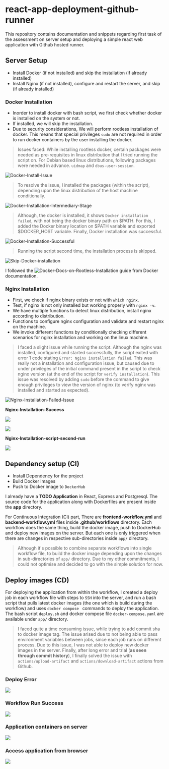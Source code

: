# react-app-deployment-github-runner
This repository contains documentation and snippets regarding first task of the assessment on server setup and deploying a simple react web application with Github hosted runner.

## Server Setup
- Install Docker (if not installed) and skip the installation (if already installed)
- Install Nginx (if not installed), configure and restart the server, and skip (if already installed)

### Docker Installation
- Inorder to install docker with bash script, we first check whether docker is installed on the system or not.
- If installed, we will skip the installation. 
- Due to security considerations, We will perform rootless installation of docker. This means that special privileges `sudo` are not required in order to run docker containers by the user installing the docker.

> Issues faced: While installing rootless docker, certain packages were needed as pre-requisites in linux distribution that I tried running the script on. For Debian based linux distributions, following packages were needed in advance. `uidmap` and `dbus-user-session`.

![Docker-Install-Issue](images/docker-install-issue.png)

> To resolve the issue, I installed the packages (within the script), depending upon the linux distribution of the host machine conditionally.

![Docker-Installation-Intermediary-Stage](images/docker-install-intermediary-stage.png)

> Although, the docker is installed, it shows `Docker installation failed`,  with not being the docker binary path on $PATH. For this, I added the Docker binary location on $PATH variable and exported $DOCKER_HOST variable. Finally, Docker installation was successful.

![Docker-Installation-Successful](images/docker-install-success.png)

> Running the script second time, the installation process is skipped.

![Skip-Docker-installation](images/skip-docker-installation.png)

I followed the ![Docker-Docs-on-Rootless-Installation](https://docs.docker.com/engine/security/rootless) guide from Docker documentation.



### Nginx Installation
- First, we check if nginx binary exists or not with `which nginx`.
- Test, if nginx is not only installed but working properly with `nginx -v`.
- We have multiple functions to detect linux distribution, install nginx according to distribution.
- Functions to configure nginx configuration and validate and restart nginx on the machine.
- We invoke different functions by conditionally checking different scenarios for nginx installation and working on the linux machine.

> I faced a slight issue while running the script. Although the nginx was installed, configured and started successfully, the script exited with error 1 code stating `Error: Nginx installation failed`.
This was really not a installation and configuration issue, but caused due to under privileges of the initial command present in the script to check nginx version (at the end of the script for `verify installation`). This issue was resolved by adding `sudo` before the command to give enough privileges to view the version of nginx (to verify nginx was installed and started as expected).

![Nginx-Installation-Failed-Issue](images/nginx-initial-issue.png)

**Nginx-Installation-Success**

![](images/nginx-install-success.png)

![](images/nginx-home-page.png)


**Nginx-Installation-script-second-run**

![](images/nginx-already-installed-working.png)

## Dependency setup (CI)
- Install Dependency for the project
- Build Docker images
- Push to Docker image to `DockerHub`

I already have a **TODO Application** in React, Express and Postgresql. The source code for the application along with Dockerfiles are present inside the **app** directory.

For Continuous Integration (CI) part, There are **frontend-workflow.yml** and **backend-workflow.yml** files inside **.github/workflows** directory. Each workflow does the same thing, build the docker image, push to DockerHub and deploy new images on the server. But each one is only triggered when there are changes in respective sub-directories inside `app/` directory.

> Although it's possible to combine separate workflows into single workflow file, to build the docker image depending upon the changes in sub-directories of `app/` directory. Due to my other commitments, I could not optimise and decided to go with the simple solution for now.

## Deploy images (CD)
For deploying the application from within the workflow, I created a deploy job in each workflow file with steps to `SSH` into the server, and run a bash script that pulls latest docker images (the one which is build during the workflow) and uses `docker compose ` commands to deploy the application. The bash script `deploy.sh` and docker compose file `docker-compose.yaml` are available under `app/` directory.


> I faced quite a time consuming issue, while trying to add commit sha to docker image tag. The issue arised due to not being  able to pass environment variables between jobs, since each job runs on different process. Due to this issue, I was not able to deploy new docker images in the server. Finally, after long error and trial (**as seen through commit history**), I finally solved the issue with `actions/upload-artifact` and `actions/download-artifact` actions from Github.

### Deploy Error

![](images/assess-deploy-error.png)


### Workflow Run Success

![](images/assess-workflow-run-success.png)


### Application containers on server

![](images/assess-docker-compose-up-status.png)


### Access application from browser

![](images/assess-access-react-app-after-deploy.png)